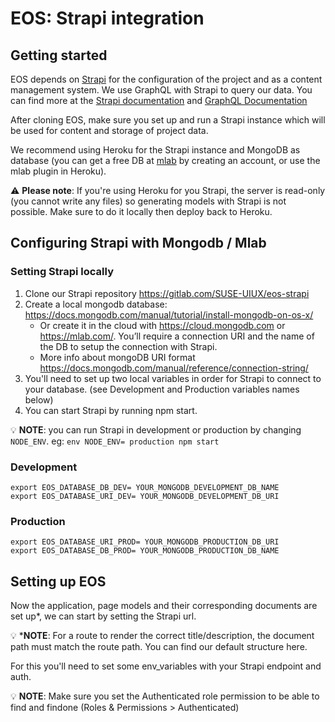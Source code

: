 # EOS: Strapi integration

## Getting started
EOS depends on [Strapi](https://strapi.io/) for the configuration of the project and as a content management system. We use GraphQL with Strapi to query our data. You can find more at the [Strapi documentation](https://strapi.io/documentation/3.x.x/getting-started/quick-start.html#_5-consume-the-api) and [GraphQL Documentation](https://graphql.org/learn/)

After cloning EOS, make sure you set up and run a Strapi instance which will be used for content and storage of project data. 

We recommend using Heroku for the Strapi instance and MongoDB as database (you can get a free DB at [mlab](https://mlab.com/) by creating an account, or use the mlab plugin in Heroku).

⚠️ **Please note**: If you're using Heroku for you Strapi, the server is read-only (you cannot write any files) so generating models with Strapi is not possible. Make sure to do it locally then deploy back to Heroku.

## Configuring Strapi with Mongodb / Mlab
### Setting Strapi locally

1. Clone our Strapi repository https://gitlab.com/SUSE-UIUX/eos-strapi 
2. Create a local mongodb database: https://docs.mongodb.com/manual/tutorial/install-mongodb-on-os-x/
   * Or create it in the cloud with https://cloud.mongodb.com or https://mlab.com/. You’ll require a connection URI and the name of the DB to setup the connection with Strapi.
   * More info about mongoDB URI format https://docs.mongodb.com/manual/reference/connection-string/
3. You'll need to set up two local variables in order for Strapi to connect to your database. (see Development and Production variables names below)
4. You can start Strapi by running npm start.

💡 **NOTE**: you can run Strapi in development or production by changing `NODE_ENV`.
eg: `env NODE_ENV= production npm start`

### Development
```
export EOS_DATABASE_DB_DEV= YOUR_MONGODB_DEVELOPMENT_DB_NAME
export EOS_DATABASE_URI_DEV= YOUR_MONGODB_DEVELOPMENT_DB_URI
```

### Production
```
export EOS_DATABASE_URI_PROD= YOUR_MONGODB_PRODUCTION_DB_URI
export EOS_DATABASE_DB_PROD= YOUR_MONGODB_PRODUCTION_DB_NAME
```

## Setting up EOS
Now the application, page models and their corresponding documents are set up*, we can start by setting the Strapi url.

💡 ***NOTE**: For a route to render the correct title/description, the document path must match the route path. You can find our default structure here.

For this you'll need to set some env_variables with your Strapi endpoint and auth.

💡 **NOTE**: Make sure you set the Authenticated role permission to be able to find and findone (Roles & Permissions > Authenticated)
